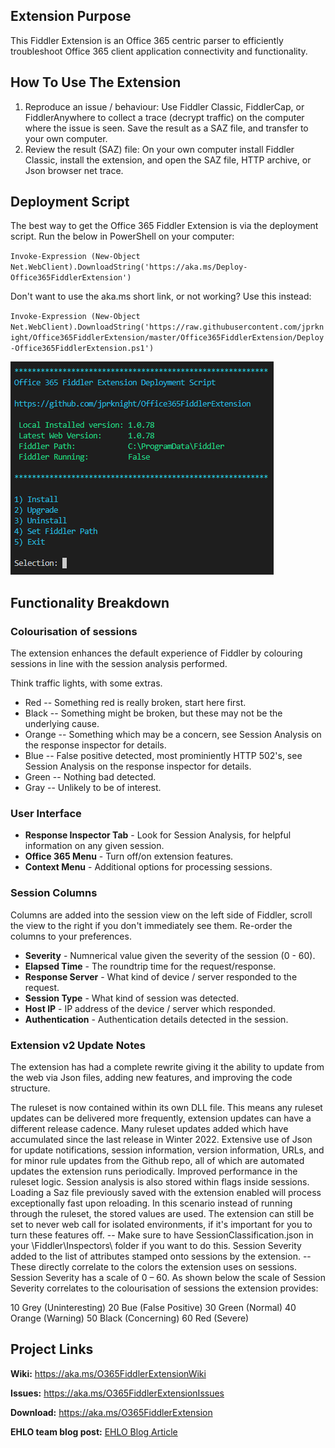 ## Extension Purpose

This Fiddler Extension is an Office 365 centric parser to efficiently troubleshoot Office 365 client application connectivity and functionality.

## How To Use The Extension

1. Reproduce an issue / behaviour: Use Fiddler Classic, FiddlerCap, or FiddlerAnywhere to collect a trace (decrypt traffic) on the computer where the issue is seen. Save the result as a SAZ file, and transfer to your own computer.
2. Review the result (SAZ) file: On your own computer install Fiddler Classic, install the extension, and open the SAZ file, HTTP archive, or Json browser net trace.

## Deployment Script

The best way to get the Office 365 Fiddler Extension is via the deployment script. Run the below in PowerShell on your computer: 

`Invoke-Expression (New-Object Net.WebClient).DownloadString('https://aka.ms/Deploy-Office365FiddlerExtension')`

Don't want to use the aka.ms short link, or not working? Use this instead:

`Invoke-Expression (New-Object Net.WebClient).DownloadString('https://raw.githubusercontent.com/jprknight/Office365FiddlerExtension/master/Office365FiddlerExtension/Deploy-Office365FiddlerExtension.ps1')`

![Office 365 Fiddler Extension Deployment Script](https://github.com/jprknight/Office365FiddlerExtension/blob/master/docs/Office365FiddlerExtensionDeploymentScript.png)

## Functionality Breakdown

### Colourisation of sessions
The extension enhances the default experience of Fiddler by colouring sessions in line with the session analysis performed.

Think traffic lights, with some extras.

* Red -- Something red is really broken, start here first.
* Black -- Something might be broken, but these may not be the underlying cause.
* Orange -- Something which may be a concern, see Session Analysis on the response inspector for details.
* Blue -- False positive detected, most prominiently HTTP 502's, see Session Analysis on the response inspector for details.
* Green -- Nothing bad detected.
* Gray -- Unlikely to be of interest.

### User Interface

* **Response Inspector Tab** - Look for Session Analysis, for helpful information on any given session.
* **Office 365 Menu** - Turn off/on extension features.
* **Context Menu** - Additional options for processing sessions.

### Session Columns

Columns are added into the session view on the left side of Fiddler, scroll the view to the right if you don't immediately see them. Re-order the columns to your preferences.

* **Severity** - Numnerical value given the severity of the session (0 - 60).
* **Elapsed Time** - The roundtrip time for the request/response.
* **Response Server** - What kind of device / server responded to the request.
* **Session Type** - What kind of session was detected.
* **Host IP** - IP address of the device / server which responded.
* **Authentication** - Authentication details detected in the session.

### Extension v2 Update Notes
The extension has had a complete rewrite giving it the ability to update from the web via Json files, adding new features, and improving the code structure.

The ruleset is now contained within its own DLL file. This means any ruleset updates can be delivered more frequently, extension updates can have a different release cadence.
Many ruleset updates added which have accumulated since the last release in Winter 2022.
Extensive use of Json for update notifications, session information, version information, URLs, and for minor rule updates from the Github repo, all of which are automated updates the extension runs periodically.
Improved performance in the ruleset logic. Session analysis is also stored within flags inside sessions. Loading a Saz file previously saved with the extension enabled will process exceptionally fast upon reloading. In this scenario instead of running through the ruleset, the stored values are used.
The extension can still be set to never web call for isolated environments, if it's important for you to turn these features off. -- Make sure to have SessionClassification.json in your \Fiddler\Inspectors\ folder if you want to do this.
Session Severity added to the list of attributes stamped onto sessions by the extension. -- These directly correlate to the colors the extension uses on sessions.
Session Severity has a scale of 0 – 60. As shown below the scale of Session Severity correlates to the colourisation of sessions the extension provides:

10 Grey (Uninteresting)
20 Bue (False Positive)
30 Green (Normal)
40 Orange (Warning)
50 Black (Concerning)
60 Red (Severe)

## Project Links

**Wiki:** <a href="https://aka.ms/O365FiddlerExtensionWiki" target="_blank">https://aka.ms/O365FiddlerExtensionWiki</a>

**Issues:** <a href="https://aka.ms/O365FiddlerExtensionIssues" target="_blank">https://aka.ms/O365FiddlerExtensionIssues</a>

**Download:** <a href="https://aka.ms/O365FiddlerExtension" target="_blank">https://aka.ms/O365FiddlerExtension</a>

**EHLO team blog post:** <a href="https://techcommunity.microsoft.com/t5/exchange-team-blog/introducing-the-exchange-online-fiddler-extension/ba-p/608788" target="_blank">EHLO Blog Article</a>
